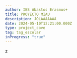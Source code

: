 ```yaml
---
author: IES Abastos Erasmus+
title: PROYECTO MIAU
description: JOLAAAAAAA
date: 2024-05-10T12:21:00.000Z
type: project_cove
tag: tag_escolar
inProgress: "true"
---
```

z

